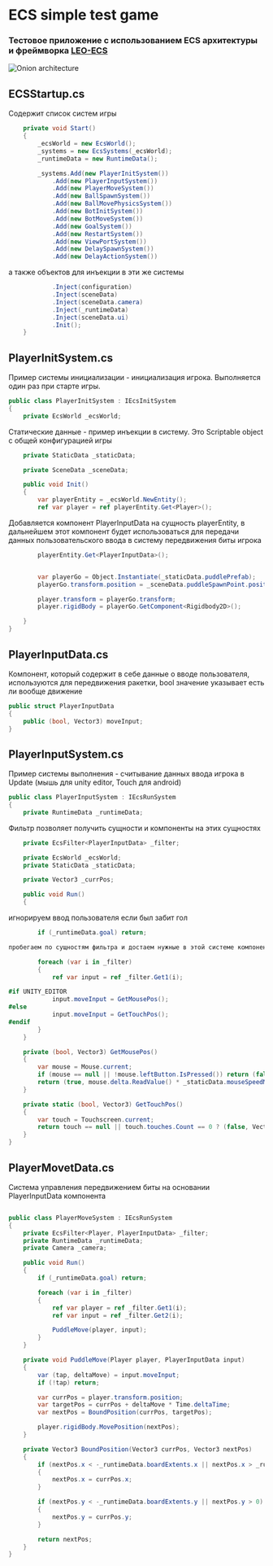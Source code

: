 # ECS simple test game

### Тестовое приложение с использованием ECS архитектуры и фреймворка [LEO-ECS](https://github.com/Leopotam/ecs)

![Onion architecture](/Assets/_Project/Images/readme/ecs_game.png)

## ECSStartup.cs

Содержит список систем игры

```C#
    private void Start()
    {
        _ecsWorld = new EcsWorld();
        _systems = new EcsSystems(_ecsWorld);
        _runtimeData = new RuntimeData();

        _systems.Add(new PlayerInitSystem())
            .Add(new PlayerInputSystem())
            .Add(new PlayerMoveSystem())
            .Add(new BallSpawnSystem())
            .Add(new BallMovePhysicsSystem())
            .Add(new BotInitSystem())
            .Add(new BotMoveSystem())
            .Add(new GoalSystem())
            .Add(new RestartSystem())
            .Add(new ViewPortSystem())
            .Add(new DelaySpawnSystem())
            .Add(new DelayActionSystem())
```
а также объектов для инъекции в эти же системы
```C#
            .Inject(configuration)
            .Inject(sceneData)
            .Inject(sceneData.camera)
            .Inject(_runtimeData)
            .Inject(sceneData.ui)
            .Init();
    }
```




## PlayerInitSystem.cs

Пример системы инициализации - инициализация игрока. Выполняется один раз при старте игры.

```C#
public class PlayerInitSystem : IEcsInitSystem
{
    private EcsWorld _ecsWorld;
```
Статические данные - пример инъекции в систему. Это Scriptable object с общей конфигурацией игры
```C#
    private StaticData _staticData;
```
```C#
    private SceneData _sceneData;

    public void Init()
    {
        var playerEntity = _ecsWorld.NewEntity();
        ref var player = ref playerEntity.Get<Player>();

```
Добавляется компонент PlayerInputData на сущность playerEntity, в дальнейшем этот компонент будет использоваться для передачи данных пользовательского ввода в систему передвижения биты игрока
```C#
        playerEntity.Get<PlayerInputData>();
```
```C#

        var playerGo = Object.Instantiate(_staticData.puddlePrefab);
        playerGo.transform.position = _sceneData.puddleSpawnPoint.position;

        player.transform = playerGo.transform;
        player.rigidBody = playerGo.GetComponent<Rigidbody2D>();

    }
}
```



## PlayerInputData.cs
Компонент, который содержит в себе данные о вводе пользователя, используются для передвижения ракетки, bool значение указывает есть ли вообще движение
```C#
public struct PlayerInputData
{
    public (bool, Vector3) moveInput;
}
```



## PlayerInputSystem.cs
Пример системы выполнения - считывание данных ввода игрока в Update (мышь для unity editor, Touch для android)
```C#
public class PlayerInputSystem : IEcsRunSystem
{
    private RuntimeData _runtimeData;
```
Фильтр позволяет получить сущности и компоненты на этих сущностях
```C#
    private EcsFilter<PlayerInputData> _filter;
```
```C#
    private EcsWorld _ecsWorld;
    private StaticData _staticData;

    private Vector3 _currPos;

    public void Run()
    {
```
игнорируем ввод пользователя если был забит гол
```C#
        if (_runtimeData.goal) return;

```

```C#
пробегаем по сущностям фильтра и достаем нужные в этой системе компоненты, в данном случае - пользовательский ввод (PlayerInputData) и заполняем его данными (mouse, touch)
```

```C#
        foreach (var i in _filter)
        {
            ref var input = ref _filter.Get1(i);

#if UNITY_EDITOR
            input.moveInput = GetMousePos();
#else
            input.moveInput = GetTouchPos();
#endif
        }
    }

    private (bool, Vector3) GetMousePos()
    {
        var mouse = Mouse.current;
        if (mouse == null || !mouse.leftButton.IsPressed()) return (false, Vector2.zero);
        return (true, mouse.delta.ReadValue() * _staticData.mouseSpeedMagnifier);
    }

    private static (bool, Vector3) GetTouchPos()
    {
        var touch = Touchscreen.current;
        return touch == null || touch.touches.Count == 0 ? (false, Vector2.zero) : (true, touch.delta.ReadValue());
    }
}
```



## PlayerMovetData.cs
Система управления передвижением биты на основании PlayerInputData компонента
```C#

public class PlayerMoveSystem : IEcsRunSystem
{
    private EcsFilter<Player, PlayerInputData> _filter;
    private RuntimeData _runtimeData;
    private Camera _camera;

    public void Run()
    {
        if (_runtimeData.goal) return;

        foreach (var i in _filter)
        {
            ref var player = ref _filter.Get1(i);
            ref var input = ref _filter.Get2(i);

            PuddleMove(player, input);
        }
    }

    private void PuddleMove(Player player, PlayerInputData input)
    {
        var (tap, deltaMove) = input.moveInput;
        if (!tap) return;

        var currPos = player.transform.position;
        var targetPos = currPos + deltaMove * Time.deltaTime;
        var nextPos = BoundPosition(currPos, targetPos);

        player.rigidBody.MovePosition(nextPos);
    }

    private Vector3 BoundPosition(Vector3 currPos, Vector3 nextPos)
    {
        if (nextPos.x < -_runtimeData.boardExtents.x || nextPos.x > _runtimeData.boardExtents.x)
        {
            nextPos.x = currPos.x;
        }

        if (nextPos.y < -_runtimeData.boardExtents.y || nextPos.y > 0)
        {
            nextPos.y = currPos.y;
        }

        return nextPos;
    }
}
```


